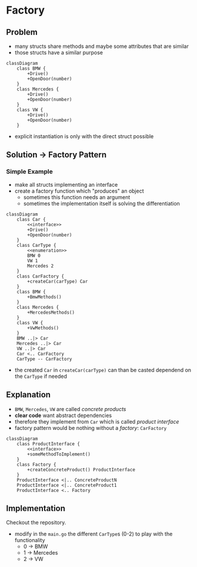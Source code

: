 # Factory

## Problem

- many structs share methods and maybe some attributes that are similar
- those structs have a similar purpose

```mermaid
classDiagram
	class BMW {
		+Drive()
		+OpenDoor(number)
	}
	class Mercedes {
		+Drive()
		+OpenDoor(number)
	}
	class VW {
		+Drive()
		+OpenDoor(number)
	}
```
- explicit instantiation is only with the direct struct possible

## Solution -> Factory Pattern

### Simple Example

- make all structs implementing an interface
- create a factory function which "produces" an object
	- sometimes this function needs an argument
	- sometimes the implementation itself is solving the differentiation

```mermaid
classDiagram
	class Car {
		<<interface>>
		+Drive()
		+OpenDoor(number)
	}
	class CarType {
		<<enumeration>>
		BMW 0
		VW 1
		Mercedes 2
	}
	class CarFactory {
		+createCar(carType) Car
	}
	class BMW {
		+BmwMethods()
	}
	class Mercedes {
		+MercedesMethods()
	}
	class VW {
		+VwMethods()
	}
	BMW ..|> Car
	Mercedes ..|> Car
	VW ..|> Car
	Car <.. CarFactory
	CarType -- CarFactory
```
- the created `Car` in `createCar(carType)` can than be casted dependend on the `CarType` if needed

## Explanation

- `BMW`, `Mercedes`, `VW` are called *concrete products*
- **clear code** want abstract dependencies
- therefore they implement from `Car` which is called *product interface*
- factory pattern would be nothing without a *factory*: `CarFactory`

```mermaid
classDiagram
	class ProductInterface {
		<<interface>>
		+someMethodToImplement()
	}
	class Factory {
		+createConcreteProduct() ProductInterface
	}
	ProductInterface <|.. ConcreteProductN
	ProductInterface <|.. ConcreteProduct1
	ProductInterface <.. Factory
```

## Implementation

Checkout the repository.

- modify in the `main.go` the different `CarType`s (0-2) to play with the functionality
	- 0 -> BMW
	- 1 -> Mercedes
	- 2 -> VW

